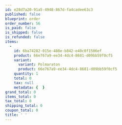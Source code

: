 ```yaml
---
id: e28d7a20-91a5-4948-867d-fa4cadee63c3
published: false
blueprint: order
order_number: 56
is_paid: false
is_shipped: false
is_refunded: false
items:
  -
    id: 6ba74282-015e-488e-b842-e40c0f1506ef
    product: 66e767a9-ee34-4dc4-8681-d09bb59f0cf5
    variant:
      variant: Polmaraton
      product: 66e767a9-ee34-4dc4-8681-d09bb59f0cf5
    quantity: 1
    total: 0
    tax: null
    metadata: {  }
grand_total: 0
items_total: 0
tax_total: 0
shipping_total: 0
coupon_total: 0
title: ' '
---
```

